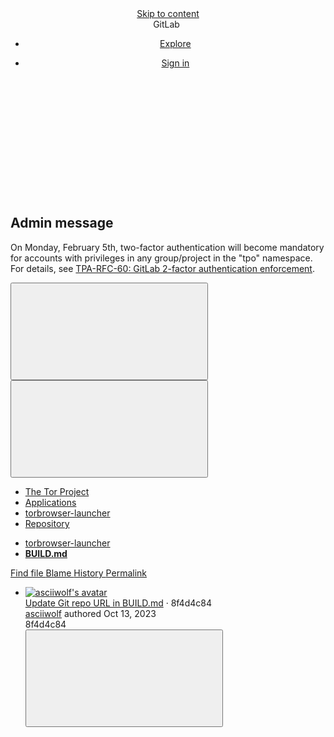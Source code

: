 





<!DOCTYPE html>
<html class="ui-light-gray with-header with-top-bar " lang="en">
<head prefix="og: http://ogp.me/ns#">
<meta charset="utf-8">
<meta content="IE=edge" http-equiv="X-UA-Compatible">
<meta content="width=device-width, initial-scale=1" name="viewport">
<title>BUILD.md · main · The Tor Project / Applications / torbrowser-launcher · GitLab</title>
<script>
//<![CDATA[
window.gon={};gon.features={"blobBlameInfo":true,"highlightJsWorker":true,"explainCodeChat":false,"encodingLogsTree":false};
//]]>
</script>

<script>
//<![CDATA[
var gl = window.gl || {};
gl.startup_calls = {"/tpo/applications/torbrowser-launcher/-/blob/main/BUILD.md?format=json\u0026viewer=rich":{}};
gl.startup_graphql_calls = [{"query":"query getBlobInfo(\n  $projectPath: ID!\n  $filePath: String!\n  $ref: String!\n  $refType: RefType\n  $shouldFetchRawText: Boolean!\n) {\n  project(fullPath: $projectPath) {\n    __typename\n    id\n    repository {\n      __typename\n      empty\n      blobs(paths: [$filePath], ref: $ref, refType: $refType) {\n        __typename\n        nodes {\n          __typename\n          id\n          webPath\n          name\n          size\n          rawSize\n          rawTextBlob @include(if: $shouldFetchRawText)\n          fileType\n          language\n          path\n          blamePath\n          editBlobPath\n          gitpodBlobUrl\n          ideEditPath\n          forkAndEditPath\n          ideForkAndEditPath\n          codeNavigationPath\n          projectBlobPathRoot\n          forkAndViewPath\n          environmentFormattedExternalUrl\n          environmentExternalUrlForRouteMap\n          canModifyBlob\n          canCurrentUserPushToBranch\n          archived\n          storedExternally\n          externalStorage\n          externalStorageUrl\n          rawPath\n          replacePath\n          pipelineEditorPath\n          simpleViewer {\n            fileType\n            tooLarge\n            type\n            renderError\n          }\n          richViewer {\n            fileType\n            tooLarge\n            type\n            renderError\n          }\n        }\n      }\n    }\n  }\n}\n","variables":{"projectPath":"tpo/applications/torbrowser-launcher","ref":"main","refType":"","filePath":"BUILD.md","shouldFetchRawText":false}}];

if (gl.startup_calls && window.fetch) {
  Object.keys(gl.startup_calls).forEach(apiCall => {
   gl.startup_calls[apiCall] = {
      fetchCall: fetch(apiCall, {
        // Emulate XHR for Rails AJAX request checks
        headers: {
          'X-Requested-With': 'XMLHttpRequest'
        },
        // fetch won’t send cookies in older browsers, unless you set the credentials init option.
        // We set to `same-origin` which is default value in modern browsers.
        // See https://github.com/whatwg/fetch/pull/585 for more information.
        credentials: 'same-origin'
      })
    };
  });
}
if (gl.startup_graphql_calls && window.fetch) {
  const headers = {"X-CSRF-Token":"b_fyqYO9CJufLfmq2dwnBX8uLrzIiROUGVFz5ISNKT-xb3n4HZN31lDW3AMDeSVLVHx7ekD3m1ruT3EZD-pe-Q","x-gitlab-feature-category":"source_code_management"};
  const url = `https://eweiibe6tdjsdprb4px6rqrzzcsi22m4koia44kc5pcjr7nec2rlxyad.onion/api/graphql`

  const opts = {
    method: "POST",
    headers: {
      "Content-Type": "application/json",
      ...headers,
    }
  };

  gl.startup_graphql_calls = gl.startup_graphql_calls.map(call => ({
    ...call,
    fetchCall: fetch(url, {
      ...opts,
      credentials: 'same-origin',
      body: JSON.stringify(call)
    })
  }))
}


//]]>
</script>

<link rel="prefetch" href="/assets/webpack/monaco.13f17867.chunk.js">

<link rel="stylesheet" href="/assets/application-9412070de1081bd15748e4c0278a95f4b9b50ad910d97e8004582321e45a8858.css" media="all" />
<link rel="stylesheet" href="/assets/page_bundles/tree-a5089dc5ce426c5f11ae90f6dc4a5b0be7ec204192f87d6438b0500eaf370d7c.css" media="all" /><link rel="stylesheet" href="/assets/page_bundles/projects-5607bd5be3ced38d6a7ed3afc0b32793aca283fbd27c21c26ca01d576fb445fb.css" media="all" />
<link rel="stylesheet" href="/assets/application_utilities-a3a6a0c210fab7b8f8237b16134485da1bf5a98097325a65685ef93b30a97976.css" media="all" />


<link rel="stylesheet" href="/assets/fonts-115c4704cb8c77e2fdf3fd0243eebf164e2e9b54bbab7bf6a4c14868b865ddf8.css" media="all" />
<link rel="stylesheet" href="/assets/highlight/themes/white-1b0806cb2775fab529e835804dfb351a11dd641f48d830a28b4b37882174cc0c.css" media="all" />


<link rel="preload" href="/assets/application_utilities-a3a6a0c210fab7b8f8237b16134485da1bf5a98097325a65685ef93b30a97976.css" as="style" type="text/css">
<link rel="preload" href="/assets/application-9412070de1081bd15748e4c0278a95f4b9b50ad910d97e8004582321e45a8858.css" as="style" type="text/css">
<link rel="preload" href="/assets/highlight/themes/white-1b0806cb2775fab529e835804dfb351a11dd641f48d830a28b4b37882174cc0c.css" as="style" type="text/css">





<script src="/assets/webpack/runtime.088dd419.bundle.js" defer="defer"></script>
<script src="/assets/webpack/main.b4eceecd.chunk.js" defer="defer"></script>
<script src="/assets/webpack/graphql.d06f65d4.chunk.js" defer="defer"></script>
<script src="/assets/webpack/commons-pages.admin.abuse_reports-pages.admin.abuse_reports.show-pages.admin.application_settings-pa-82b9feb8.5080bbd8.chunk.js" defer="defer"></script>
<script src="/assets/webpack/commons-pages.search.show-super_sidebar.ca54de1d.chunk.js" defer="defer"></script>
<script src="/assets/webpack/super_sidebar.2f2b8561.chunk.js" defer="defer"></script>
<script src="/assets/webpack/commons-jira_connect_app-pages.abuse_reports-pages.admin.abuse_reports.show-pages.admin.application_-886e45b9.8aa469b9.chunk.js" defer="defer"></script>
<script src="/assets/webpack/commons-pages.admin.runners.show-pages.clusters.agents.dashboard-pages.explore.catalog-pages.groups.-fa999277.e6aae721.chunk.js" defer="defer"></script>
<script src="/assets/webpack/commons-pages.projects.blob.show-pages.projects.branches.new-pages.projects.commits.show-pages.proje-81161c0b.02c1fd7f.chunk.js" defer="defer"></script>
<script src="/assets/webpack/commons-pages.projects.blob.show-pages.projects.show-pages.projects.snippets.edit-pages.projects.sni-42df7d4c.89335e65.chunk.js" defer="defer"></script>
<script src="/assets/webpack/commons-pages.projects.blob.show-pages.projects.show-pages.projects.snippets.show-pages.projects.tre-c684fcf6.1597a45b.chunk.js" defer="defer"></script>
<script src="/assets/webpack/commons-pages.projects.blame.show-pages.projects.blame.streaming-pages.projects.blob.show-pages.proj-9f3d272f.f13404c4.chunk.js" defer="defer"></script>
<script src="/assets/webpack/commons-pages.groups.show-pages.projects.blob.show-pages.projects.show-pages.projects.tree.show.602e8fd6.chunk.js" defer="defer"></script>
<script src="/assets/webpack/commons-pages.projects.blob.show-pages.projects.forks.new-pages.projects.show-pages.projects.tree.show.6475655f.chunk.js" defer="defer"></script>
<script src="/assets/webpack/commons-pages.projects.blob.show-pages.projects.show-pages.projects.tree.show.c9d6843b.chunk.js" defer="defer"></script>
<script src="/assets/webpack/commons-pages.projects.blob.show-pages.projects.tree.show-treeList.c594064e.chunk.js" defer="defer"></script>
<script src="/assets/webpack/pages.projects.blob.show.dc1ffbe6.chunk.js" defer="defer"></script>
<meta content="object" property="og:type">
<meta content="GitLab" property="og:site_name">
<meta content="BUILD.md · main · The Tor Project / Applications / torbrowser-launcher · GitLab" property="og:title">
<meta content="Welcome to The Tor Project&#39;s Gitlab" property="og:description">
<meta content="https://eweiibe6tdjsdprb4px6rqrzzcsi22m4koia44kc5pcjr7nec2rlxyad.onion/assets/twitter_card-570ddb06edf56a2312253c5872489847a0f385112ddbcd71ccfa1570febab5d2.jpg" property="og:image">
<meta content="64" property="og:image:width">
<meta content="64" property="og:image:height">
<meta content="https://eweiibe6tdjsdprb4px6rqrzzcsi22m4koia44kc5pcjr7nec2rlxyad.onion/tpo/applications/torbrowser-launcher/-/blob/main/BUILD.md" property="og:url">
<meta content="summary" property="twitter:card">
<meta content="BUILD.md · main · The Tor Project / Applications / torbrowser-launcher · GitLab" property="twitter:title">
<meta content="Welcome to The Tor Project&#39;s Gitlab" property="twitter:description">
<meta content="https://eweiibe6tdjsdprb4px6rqrzzcsi22m4koia44kc5pcjr7nec2rlxyad.onion/assets/twitter_card-570ddb06edf56a2312253c5872489847a0f385112ddbcd71ccfa1570febab5d2.jpg" property="twitter:image">

<meta name="csrf-param" content="authenticity_token" />
<meta name="csrf-token" content="4sKtP9Ev6APazf2k1IUlupHIN4Rug46xWLhq6fy3RrM8WiZuTwGXThU22A0OICf0uppiQub9Bn-vpmgUd9AxdQ" />
<meta name="csp-nonce" />
<meta name="action-cable-url" content="/-/cable" />
<link href="/-/manifest.json" rel="manifest">
<link rel="icon" type="image/png" href="/uploads/-/system/appearance/favicon/1/favicon.ico" id="favicon" data-original-href="/uploads/-/system/appearance/favicon/1/favicon.ico" />
<link rel="apple-touch-icon" type="image/x-icon" href="/assets/apple-touch-icon-b049d4bc0dd9626f31db825d61880737befc7835982586d015bded10b4435460.png" />
<link href="/search/opensearch.xml" rel="search" title="Search GitLab" type="application/opensearchdescription+xml">




<meta content="Welcome to The Tor Project&#39;s Gitlab" name="description">
<meta content="#ececef" name="theme-color">
</head>

<body class="tab-width-8 gl-browser-generic gl-platform-other  " data-find-file="/tpo/applications/torbrowser-launcher/-/find_file/main" data-group="applications" data-group-full-path="tpo/applications" data-namespace-id="477" data-page="projects:blob:show" data-page-type-id="main/BUILD.md" data-project="torbrowser-launcher" data-project-id="2250">

<script>
//<![CDATA[
gl = window.gl || {};
gl.client = {"isGeneric":true,"isOther":true};


//]]>
</script>



<header class="header-logged-out" data-testid="navbar">
<a class="gl-sr-only gl-accessibility" href="#content-body">Skip to content</a>
<div class="container-fluid">
<nav aria-label="Explore GitLab" class="header-logged-out-nav gl-display-flex gl-gap-3 gl-justify-content-space-between">
<div class="header-logged-out-logo gl-display-flex gl-align-items-center gl-gap-3">
<span class="gl-sr-only">GitLab</span>
<a title="Homepage" id="logo" class="has-tooltip" aria-label="Homepage" href="/"><img class="brand-header-logo lazy" alt="" data-src="/uploads/-/system/appearance/header_logo/1/purple.svg" src="data:image/gif;base64,R0lGODlhAQABAAAAACH5BAEKAAEALAAAAAABAAEAAAICTAEAOw==" />
</a><div class="gl-display-flex gl-align-items-center">
</div>
</div>
<ul class="gl-list-style-none gl-p-0 gl-m-0 gl-display-flex gl-gap-3 gl-align-items-center gl-flex-grow-1">
<li class="header-logged-out-nav-item">
<a class="" href="/explore">Explore</a>
</li>
</ul>
<ul class="gl-list-style-none gl-p-0 gl-m-0 gl-display-flex gl-gap-3 gl-align-items-center gl-justify-content-end">
<li class="header-logged-out-nav-item">
<a href="/users/sign_in?redirect_to_referer=yes">Sign in</a>
</li>
</ul>
</nav>
</div>
</header>

<div class="layout-page page-with-super-sidebar">
<aside class="js-super-sidebar super-sidebar super-sidebar-loading" data-command-palette="{&quot;project_files_url&quot;:&quot;/tpo/applications/torbrowser-launcher/-/files/main?format=json&quot;,&quot;project_blob_url&quot;:&quot;/tpo/applications/torbrowser-launcher/-/blob/main&quot;}" data-force-desktop-expanded-sidebar="" data-root-path="/" data-sidebar="{&quot;is_logged_in&quot;:false,&quot;context_switcher_links&quot;:[{&quot;title&quot;:&quot;Explore&quot;,&quot;link&quot;:&quot;/explore&quot;,&quot;icon&quot;:&quot;compass&quot;}],&quot;current_menu_items&quot;:[{&quot;id&quot;:&quot;project_overview&quot;,&quot;title&quot;:&quot;torbrowser-launcher&quot;,&quot;icon&quot;:null,&quot;avatar&quot;:null,&quot;entity_id&quot;:2250,&quot;link&quot;:&quot;/tpo/applications/torbrowser-launcher&quot;,&quot;pill_count&quot;:null,&quot;link_classes&quot;:&quot;shortcuts-project&quot;,&quot;is_active&quot;:false},{&quot;id&quot;:&quot;manage_menu&quot;,&quot;title&quot;:&quot;Manage&quot;,&quot;icon&quot;:&quot;users&quot;,&quot;avatar&quot;:null,&quot;avatar_shape&quot;:&quot;rect&quot;,&quot;entity_id&quot;:null,&quot;link&quot;:&quot;/tpo/applications/torbrowser-launcher/activity&quot;,&quot;is_active&quot;:false,&quot;pill_count&quot;:null,&quot;items&quot;:[{&quot;id&quot;:&quot;activity&quot;,&quot;title&quot;:&quot;Activity&quot;,&quot;icon&quot;:null,&quot;avatar&quot;:null,&quot;entity_id&quot;:null,&quot;link&quot;:&quot;/tpo/applications/torbrowser-launcher/activity&quot;,&quot;pill_count&quot;:null,&quot;link_classes&quot;:&quot;shortcuts-project-activity&quot;,&quot;is_active&quot;:false},{&quot;id&quot;:&quot;members&quot;,&quot;title&quot;:&quot;Members&quot;,&quot;icon&quot;:null,&quot;avatar&quot;:null,&quot;entity_id&quot;:null,&quot;link&quot;:&quot;/tpo/applications/torbrowser-launcher/-/project_members&quot;,&quot;pill_count&quot;:null,&quot;link_classes&quot;:null,&quot;is_active&quot;:false},{&quot;id&quot;:&quot;labels&quot;,&quot;title&quot;:&quot;Labels&quot;,&quot;icon&quot;:null,&quot;avatar&quot;:null,&quot;entity_id&quot;:null,&quot;link&quot;:&quot;/tpo/applications/torbrowser-launcher/-/labels&quot;,&quot;pill_count&quot;:null,&quot;link_classes&quot;:null,&quot;is_active&quot;:false}],&quot;separated&quot;:false},{&quot;id&quot;:&quot;plan_menu&quot;,&quot;title&quot;:&quot;Plan&quot;,&quot;icon&quot;:&quot;planning&quot;,&quot;avatar&quot;:null,&quot;avatar_shape&quot;:&quot;rect&quot;,&quot;entity_id&quot;:null,&quot;link&quot;:&quot;/tpo/applications/torbrowser-launcher/-/issues&quot;,&quot;is_active&quot;:false,&quot;pill_count&quot;:null,&quot;items&quot;:[{&quot;id&quot;:&quot;project_issue_list&quot;,&quot;title&quot;:&quot;Issues&quot;,&quot;icon&quot;:null,&quot;avatar&quot;:null,&quot;entity_id&quot;:null,&quot;link&quot;:&quot;/tpo/applications/torbrowser-launcher/-/issues&quot;,&quot;pill_count&quot;:&quot;2&quot;,&quot;link_classes&quot;:&quot;shortcuts-issues has-sub-items&quot;,&quot;is_active&quot;:false},{&quot;id&quot;:&quot;boards&quot;,&quot;title&quot;:&quot;Issue boards&quot;,&quot;icon&quot;:null,&quot;avatar&quot;:null,&quot;entity_id&quot;:null,&quot;link&quot;:&quot;/tpo/applications/torbrowser-launcher/-/boards&quot;,&quot;pill_count&quot;:null,&quot;link_classes&quot;:&quot;shortcuts-issue-boards&quot;,&quot;is_active&quot;:false},{&quot;id&quot;:&quot;milestones&quot;,&quot;title&quot;:&quot;Milestones&quot;,&quot;icon&quot;:null,&quot;avatar&quot;:null,&quot;entity_id&quot;:null,&quot;link&quot;:&quot;/tpo/applications/torbrowser-launcher/-/milestones&quot;,&quot;pill_count&quot;:null,&quot;link_classes&quot;:null,&quot;is_active&quot;:false},{&quot;id&quot;:&quot;project_wiki&quot;,&quot;title&quot;:&quot;Wiki&quot;,&quot;icon&quot;:null,&quot;avatar&quot;:null,&quot;entity_id&quot;:null,&quot;link&quot;:&quot;/tpo/applications/torbrowser-launcher/-/wikis/home&quot;,&quot;pill_count&quot;:null,&quot;link_classes&quot;:&quot;shortcuts-wiki&quot;,&quot;is_active&quot;:false}],&quot;separated&quot;:false},{&quot;id&quot;:&quot;code_menu&quot;,&quot;title&quot;:&quot;Code&quot;,&quot;icon&quot;:&quot;code&quot;,&quot;avatar&quot;:null,&quot;avatar_shape&quot;:&quot;rect&quot;,&quot;entity_id&quot;:null,&quot;link&quot;:&quot;/tpo/applications/torbrowser-launcher/-/merge_requests&quot;,&quot;is_active&quot;:true,&quot;pill_count&quot;:null,&quot;items&quot;:[{&quot;id&quot;:&quot;project_merge_request_list&quot;,&quot;title&quot;:&quot;Merge requests&quot;,&quot;icon&quot;:null,&quot;avatar&quot;:null,&quot;entity_id&quot;:null,&quot;link&quot;:&quot;/tpo/applications/torbrowser-launcher/-/merge_requests&quot;,&quot;pill_count&quot;:&quot;0&quot;,&quot;link_classes&quot;:&quot;shortcuts-merge_requests&quot;,&quot;is_active&quot;:false},{&quot;id&quot;:&quot;files&quot;,&quot;title&quot;:&quot;Repository&quot;,&quot;icon&quot;:null,&quot;avatar&quot;:null,&quot;entity_id&quot;:null,&quot;link&quot;:&quot;/tpo/applications/torbrowser-launcher/-/tree/main&quot;,&quot;pill_count&quot;:null,&quot;link_classes&quot;:&quot;shortcuts-tree&quot;,&quot;is_active&quot;:true},{&quot;id&quot;:&quot;branches&quot;,&quot;title&quot;:&quot;Branches&quot;,&quot;icon&quot;:null,&quot;avatar&quot;:null,&quot;entity_id&quot;:null,&quot;link&quot;:&quot;/tpo/applications/torbrowser-launcher/-/branches&quot;,&quot;pill_count&quot;:null,&quot;link_classes&quot;:null,&quot;is_active&quot;:false},{&quot;id&quot;:&quot;commits&quot;,&quot;title&quot;:&quot;Commits&quot;,&quot;icon&quot;:null,&quot;avatar&quot;:null,&quot;entity_id&quot;:null,&quot;link&quot;:&quot;/tpo/applications/torbrowser-launcher/-/commits/main?ref_type=heads&quot;,&quot;pill_count&quot;:null,&quot;link_classes&quot;:&quot;shortcuts-commits&quot;,&quot;is_active&quot;:false},{&quot;id&quot;:&quot;tags&quot;,&quot;title&quot;:&quot;Tags&quot;,&quot;icon&quot;:null,&quot;avatar&quot;:null,&quot;entity_id&quot;:null,&quot;link&quot;:&quot;/tpo/applications/torbrowser-launcher/-/tags&quot;,&quot;pill_count&quot;:null,&quot;link_classes&quot;:null,&quot;is_active&quot;:false},{&quot;id&quot;:&quot;graphs&quot;,&quot;title&quot;:&quot;Repository graph&quot;,&quot;icon&quot;:null,&quot;avatar&quot;:null,&quot;entity_id&quot;:null,&quot;link&quot;:&quot;/tpo/applications/torbrowser-launcher/-/network/main?ref_type=heads&quot;,&quot;pill_count&quot;:null,&quot;link_classes&quot;:&quot;shortcuts-network&quot;,&quot;is_active&quot;:false},{&quot;id&quot;:&quot;compare&quot;,&quot;title&quot;:&quot;Compare revisions&quot;,&quot;icon&quot;:null,&quot;avatar&quot;:null,&quot;entity_id&quot;:null,&quot;link&quot;:&quot;/tpo/applications/torbrowser-launcher/-/compare?from=main\u0026to=main&quot;,&quot;pill_count&quot;:null,&quot;link_classes&quot;:null,&quot;is_active&quot;:false},{&quot;id&quot;:&quot;project_snippets&quot;,&quot;title&quot;:&quot;Snippets&quot;,&quot;icon&quot;:null,&quot;avatar&quot;:null,&quot;entity_id&quot;:null,&quot;link&quot;:&quot;/tpo/applications/torbrowser-launcher/-/snippets&quot;,&quot;pill_count&quot;:null,&quot;link_classes&quot;:&quot;shortcuts-snippets&quot;,&quot;is_active&quot;:false}],&quot;separated&quot;:false},{&quot;id&quot;:&quot;build_menu&quot;,&quot;title&quot;:&quot;Build&quot;,&quot;icon&quot;:&quot;rocket&quot;,&quot;avatar&quot;:null,&quot;avatar_shape&quot;:&quot;rect&quot;,&quot;entity_id&quot;:null,&quot;link&quot;:&quot;/tpo/applications/torbrowser-launcher/-/pipelines&quot;,&quot;is_active&quot;:false,&quot;pill_count&quot;:null,&quot;items&quot;:[{&quot;id&quot;:&quot;pipelines&quot;,&quot;title&quot;:&quot;Pipelines&quot;,&quot;icon&quot;:null,&quot;avatar&quot;:null,&quot;entity_id&quot;:null,&quot;link&quot;:&quot;/tpo/applications/torbrowser-launcher/-/pipelines&quot;,&quot;pill_count&quot;:null,&quot;link_classes&quot;:&quot;shortcuts-pipelines&quot;,&quot;is_active&quot;:false},{&quot;id&quot;:&quot;jobs&quot;,&quot;title&quot;:&quot;Jobs&quot;,&quot;icon&quot;:null,&quot;avatar&quot;:null,&quot;entity_id&quot;:null,&quot;link&quot;:&quot;/tpo/applications/torbrowser-launcher/-/jobs&quot;,&quot;pill_count&quot;:null,&quot;link_classes&quot;:&quot;shortcuts-builds&quot;,&quot;is_active&quot;:false},{&quot;id&quot;:&quot;pipeline_schedules&quot;,&quot;title&quot;:&quot;Pipeline schedules&quot;,&quot;icon&quot;:null,&quot;avatar&quot;:null,&quot;entity_id&quot;:null,&quot;link&quot;:&quot;/tpo/applications/torbrowser-launcher/-/pipeline_schedules&quot;,&quot;pill_count&quot;:null,&quot;link_classes&quot;:&quot;shortcuts-builds&quot;,&quot;is_active&quot;:false},{&quot;id&quot;:&quot;artifacts&quot;,&quot;title&quot;:&quot;Artifacts&quot;,&quot;icon&quot;:null,&quot;avatar&quot;:null,&quot;entity_id&quot;:null,&quot;link&quot;:&quot;/tpo/applications/torbrowser-launcher/-/artifacts&quot;,&quot;pill_count&quot;:null,&quot;link_classes&quot;:&quot;shortcuts-builds&quot;,&quot;is_active&quot;:false}],&quot;separated&quot;:false},{&quot;id&quot;:&quot;deploy_menu&quot;,&quot;title&quot;:&quot;Deploy&quot;,&quot;icon&quot;:&quot;deployments&quot;,&quot;avatar&quot;:null,&quot;avatar_shape&quot;:&quot;rect&quot;,&quot;entity_id&quot;:null,&quot;link&quot;:&quot;/tpo/applications/torbrowser-launcher/-/releases&quot;,&quot;is_active&quot;:false,&quot;pill_count&quot;:null,&quot;items&quot;:[{&quot;id&quot;:&quot;releases&quot;,&quot;title&quot;:&quot;Releases&quot;,&quot;icon&quot;:null,&quot;avatar&quot;:null,&quot;entity_id&quot;:null,&quot;link&quot;:&quot;/tpo/applications/torbrowser-launcher/-/releases&quot;,&quot;pill_count&quot;:null,&quot;link_classes&quot;:&quot;shortcuts-deployments-releases&quot;,&quot;is_active&quot;:false},{&quot;id&quot;:&quot;packages_registry&quot;,&quot;title&quot;:&quot;Package Registry&quot;,&quot;icon&quot;:null,&quot;avatar&quot;:null,&quot;entity_id&quot;:null,&quot;link&quot;:&quot;/tpo/applications/torbrowser-launcher/-/packages&quot;,&quot;pill_count&quot;:null,&quot;link_classes&quot;:&quot;shortcuts-container-registry&quot;,&quot;is_active&quot;:false},{&quot;id&quot;:&quot;container_registry&quot;,&quot;title&quot;:&quot;Container Registry&quot;,&quot;icon&quot;:null,&quot;avatar&quot;:null,&quot;entity_id&quot;:null,&quot;link&quot;:&quot;/tpo/applications/torbrowser-launcher/container_registry&quot;,&quot;pill_count&quot;:null,&quot;link_classes&quot;:null,&quot;is_active&quot;:false}],&quot;separated&quot;:false},{&quot;id&quot;:&quot;operations_menu&quot;,&quot;title&quot;:&quot;Operate&quot;,&quot;icon&quot;:&quot;cloud-pod&quot;,&quot;avatar&quot;:null,&quot;avatar_shape&quot;:&quot;rect&quot;,&quot;entity_id&quot;:null,&quot;link&quot;:&quot;/tpo/applications/torbrowser-launcher/-/environments&quot;,&quot;is_active&quot;:false,&quot;pill_count&quot;:null,&quot;items&quot;:[{&quot;id&quot;:&quot;environments&quot;,&quot;title&quot;:&quot;Environments&quot;,&quot;icon&quot;:null,&quot;avatar&quot;:null,&quot;entity_id&quot;:null,&quot;link&quot;:&quot;/tpo/applications/torbrowser-launcher/-/environments&quot;,&quot;pill_count&quot;:null,&quot;link_classes&quot;:&quot;shortcuts-environments&quot;,&quot;is_active&quot;:false},{&quot;id&quot;:&quot;infrastructure_registry&quot;,&quot;title&quot;:&quot;Terraform modules&quot;,&quot;icon&quot;:null,&quot;avatar&quot;:null,&quot;entity_id&quot;:null,&quot;link&quot;:&quot;/tpo/applications/torbrowser-launcher/-/infrastructure_registry&quot;,&quot;pill_count&quot;:null,&quot;link_classes&quot;:null,&quot;is_active&quot;:false}],&quot;separated&quot;:false},{&quot;id&quot;:&quot;monitor_menu&quot;,&quot;title&quot;:&quot;Monitor&quot;,&quot;icon&quot;:&quot;monitor&quot;,&quot;avatar&quot;:null,&quot;avatar_shape&quot;:&quot;rect&quot;,&quot;entity_id&quot;:null,&quot;link&quot;:&quot;/tpo/applications/torbrowser-launcher/-/incidents&quot;,&quot;is_active&quot;:false,&quot;pill_count&quot;:null,&quot;items&quot;:[{&quot;id&quot;:&quot;incidents&quot;,&quot;title&quot;:&quot;Incidents&quot;,&quot;icon&quot;:null,&quot;avatar&quot;:null,&quot;entity_id&quot;:null,&quot;link&quot;:&quot;/tpo/applications/torbrowser-launcher/-/incidents&quot;,&quot;pill_count&quot;:null,&quot;link_classes&quot;:null,&quot;is_active&quot;:false},{&quot;id&quot;:&quot;service_desk&quot;,&quot;title&quot;:&quot;Service Desk&quot;,&quot;icon&quot;:null,&quot;avatar&quot;:null,&quot;entity_id&quot;:null,&quot;link&quot;:&quot;/tpo/applications/torbrowser-launcher/-/issues/service_desk&quot;,&quot;pill_count&quot;:null,&quot;link_classes&quot;:null,&quot;is_active&quot;:false}],&quot;separated&quot;:false},{&quot;id&quot;:&quot;analyze_menu&quot;,&quot;title&quot;:&quot;Analyze&quot;,&quot;icon&quot;:&quot;chart&quot;,&quot;avatar&quot;:null,&quot;avatar_shape&quot;:&quot;rect&quot;,&quot;entity_id&quot;:null,&quot;link&quot;:&quot;/tpo/applications/torbrowser-launcher/-/value_stream_analytics&quot;,&quot;is_active&quot;:false,&quot;pill_count&quot;:null,&quot;items&quot;:[{&quot;id&quot;:&quot;cycle_analytics&quot;,&quot;title&quot;:&quot;Value stream analytics&quot;,&quot;icon&quot;:null,&quot;avatar&quot;:null,&quot;entity_id&quot;:null,&quot;link&quot;:&quot;/tpo/applications/torbrowser-launcher/-/value_stream_analytics&quot;,&quot;pill_count&quot;:null,&quot;link_classes&quot;:&quot;shortcuts-project-cycle-analytics&quot;,&quot;is_active&quot;:false},{&quot;id&quot;:&quot;contributors&quot;,&quot;title&quot;:&quot;Contributor analytics&quot;,&quot;icon&quot;:null,&quot;avatar&quot;:null,&quot;entity_id&quot;:null,&quot;link&quot;:&quot;/tpo/applications/torbrowser-launcher/-/graphs/main?ref_type=heads&quot;,&quot;pill_count&quot;:null,&quot;link_classes&quot;:null,&quot;is_active&quot;:false},{&quot;id&quot;:&quot;ci_cd_analytics&quot;,&quot;title&quot;:&quot;CI/CD analytics&quot;,&quot;icon&quot;:null,&quot;avatar&quot;:null,&quot;entity_id&quot;:null,&quot;link&quot;:&quot;/tpo/applications/torbrowser-launcher/-/pipelines/charts&quot;,&quot;pill_count&quot;:null,&quot;link_classes&quot;:null,&quot;is_active&quot;:false},{&quot;id&quot;:&quot;repository_analytics&quot;,&quot;title&quot;:&quot;Repository analytics&quot;,&quot;icon&quot;:null,&quot;avatar&quot;:null,&quot;entity_id&quot;:null,&quot;link&quot;:&quot;/tpo/applications/torbrowser-launcher/-/graphs/main/charts&quot;,&quot;pill_count&quot;:null,&quot;link_classes&quot;:&quot;shortcuts-repository-charts&quot;,&quot;is_active&quot;:false},{&quot;id&quot;:&quot;model_experiments&quot;,&quot;title&quot;:&quot;Model experiments&quot;,&quot;icon&quot;:null,&quot;avatar&quot;:null,&quot;entity_id&quot;:null,&quot;link&quot;:&quot;/tpo/applications/torbrowser-launcher/-/ml/experiments&quot;,&quot;pill_count&quot;:null,&quot;link_classes&quot;:null,&quot;is_active&quot;:false}],&quot;separated&quot;:false}],&quot;current_context_header&quot;:&quot;Project&quot;,&quot;support_path&quot;:&quot;https://support.torproject.org/&quot;,&quot;display_whats_new&quot;:false,&quot;whats_new_most_recent_release_items_count&quot;:1,&quot;whats_new_version_digest&quot;:&quot;9a80cbde0c0fd67d411980e9d12a6f2bbec7cc5f5bb2125ad7afad55edf570e3&quot;,&quot;show_version_check&quot;:false,&quot;gitlab_version&quot;:{&quot;major&quot;:16,&quot;minor&quot;:8,&quot;patch&quot;:1,&quot;suffix_s&quot;:&quot;&quot;},&quot;gitlab_version_check&quot;:null,&quot;search&quot;:{&quot;search_path&quot;:&quot;/search&quot;,&quot;issues_path&quot;:&quot;/dashboard/issues&quot;,&quot;mr_path&quot;:&quot;/dashboard/merge_requests&quot;,&quot;autocomplete_path&quot;:&quot;/search/autocomplete&quot;,&quot;search_context&quot;:{&quot;group&quot;:{&quot;id&quot;:477,&quot;name&quot;:&quot;Applications&quot;,&quot;full_name&quot;:&quot;The Tor Project / Applications&quot;},&quot;group_metadata&quot;:{&quot;issues_path&quot;:&quot;/groups/tpo/applications/-/issues&quot;,&quot;mr_path&quot;:&quot;/groups/tpo/applications/-/merge_requests&quot;},&quot;project&quot;:{&quot;id&quot;:2250,&quot;name&quot;:&quot;torbrowser-launcher&quot;},&quot;project_metadata&quot;:{&quot;mr_path&quot;:&quot;/tpo/applications/torbrowser-launcher/-/merge_requests&quot;,&quot;issues_path&quot;:&quot;/tpo/applications/torbrowser-launcher/-/issues&quot;},&quot;code_search&quot;:true,&quot;ref&quot;:&quot;main&quot;,&quot;scope&quot;:null,&quot;for_snippets&quot;:null}},&quot;panel_type&quot;:&quot;project&quot;,&quot;shortcut_links&quot;:[{&quot;title&quot;:&quot;Snippets&quot;,&quot;href&quot;:&quot;/explore/snippets&quot;,&quot;css_class&quot;:&quot;dashboard-shortcuts-snippets&quot;},{&quot;title&quot;:&quot;Groups&quot;,&quot;href&quot;:&quot;/explore/groups&quot;,&quot;css_class&quot;:&quot;dashboard-shortcuts-groups&quot;},{&quot;title&quot;:&quot;Projects&quot;,&quot;href&quot;:&quot;/explore/projects&quot;,&quot;css_class&quot;:&quot;dashboard-shortcuts-projects&quot;}]}"></aside>

<div class="content-wrapper">
<div class="mobile-overlay"></div>

<div class="alert-wrapper gl-force-block-formatting-context">





<div class="gl-broadcast-message broadcast-banner-message banner js-broadcast-notification-7 light" data-testid="banner-broadcast-message" role="alert">
<div class="gl-broadcast-message-content">
<div class="gl-broadcast-message-icon">
<svg class="s16" data-testid="bullhorn-icon"><use href="/assets/icons-1563760c6022424ca5187159258484be0c106b044e5e5a1b4f0be7a10cd6c90f.svg#bullhorn"></use></svg>
</div>
<div class="gl-broadcast-message-text js-broadcast-message-preview">
<h2 class="gl-sr-only">
Admin message
</h2>
<p>On Monday, February 5th, two-factor authentication will become mandatory for accounts with privileges in any group/project in the "tpo" namespace. For details, see <a href="http://eweiibe6tdjsdprb4px6rqrzzcsi22m4koia44kc5pcjr7nec2rlxyad.onion/tpo/tpa/team/-/wikis/policy/tpa-rfc-60-gitlab-2fa-enforcement">TPA-RFC-60: GitLab 2-factor authentication enforcement</a>.</p>
</div>
</div>
<button class="gl-button btn btn-icon btn-sm btn-default btn-default-tertiary gl-close-btn-color-inherit gl-broadcast-message-dismiss js-dismiss-current-broadcast-notification" aria-label="Close" data-id="7" data-expire-date="2024-02-05T17:00:42Z" type="button"><svg class="s16 gl-icon gl-button-icon gl-text-white" data-testid="close-icon"><use href="/assets/icons-1563760c6022424ca5187159258484be0c106b044e5e5a1b4f0be7a10cd6c90f.svg#close"></use></svg>

</button>
</div>



















<div class="top-bar-fixed container-fluid" data-testid="top-bar">
<div class="top-bar-container gl-display-flex gl-align-items-center gl-gap-2">
<button class="gl-button btn btn-icon btn-md btn-default btn-default-tertiary js-super-sidebar-toggle-expand super-sidebar-toggle gl-ml-n3" aria-controls="super-sidebar" aria-expanded="false" aria-label="Primary navigation sidebar" type="button"><svg class="s16 gl-icon gl-button-icon " data-testid="sidebar-icon"><use href="/assets/icons-1563760c6022424ca5187159258484be0c106b044e5e5a1b4f0be7a10cd6c90f.svg#sidebar"></use></svg>

</button>
<nav aria-label="Breadcrumbs" class="breadcrumbs gl-breadcrumbs" data-testid="breadcrumb-links">
<ul class="breadcrumb gl-breadcrumb-list js-breadcrumbs-list">
<li class="gl-breadcrumb-item gl-display-inline-flex"><a class="group-path js-breadcrumb-item-text " href="/tpo">The Tor Project</a></li><li class="gl-breadcrumb-item gl-display-inline-flex"><a class="group-path js-breadcrumb-item-text " href="/tpo/applications">Applications</a></li> <li class="gl-breadcrumb-item gl-display-inline-flex"><a class="gl-display-inline-flex!" href="/tpo/applications/torbrowser-launcher"><span class="js-breadcrumb-item-text">torbrowser-launcher</span></a></li>

<li class="gl-breadcrumb-item" data-testid="breadcrumb-current-link">
<a href="/tpo/applications/torbrowser-launcher/-/blob/main/BUILD.md">Repository</a>
</li>
</ul>
<script type="application/ld+json">
{"@context":"https://schema.org","@type":"BreadcrumbList","itemListElement":[{"@type":"ListItem","position":1,"name":"The Tor Project","item":"https://eweiibe6tdjsdprb4px6rqrzzcsi22m4koia44kc5pcjr7nec2rlxyad.onion/tpo"},{"@type":"ListItem","position":2,"name":"Applications","item":"https://eweiibe6tdjsdprb4px6rqrzzcsi22m4koia44kc5pcjr7nec2rlxyad.onion/tpo/applications"},{"@type":"ListItem","position":3,"name":"torbrowser-launcher","item":"https://eweiibe6tdjsdprb4px6rqrzzcsi22m4koia44kc5pcjr7nec2rlxyad.onion/tpo/applications/torbrowser-launcher"},{"@type":"ListItem","position":4,"name":"Repository","item":"https://eweiibe6tdjsdprb4px6rqrzzcsi22m4koia44kc5pcjr7nec2rlxyad.onion/tpo/applications/torbrowser-launcher/-/blob/main/BUILD.md"}]}

</script>
</nav>



</div>
</div>

</div>
<div class="container-fluid container-limited project-highlight-puc">
<main class="content" id="content-body" itemscope itemtype="http://schema.org/SoftwareSourceCode">
<div class="flash-container flash-container-page sticky" data-testid="flash-container">
<div id="js-global-alerts"></div>
</div>




<div class="js-signature-container" data-signatures-path="/tpo/applications/torbrowser-launcher/-/commits/8f4d4c84b93efa8aeab7a2da81e8f1f0be542631/signatures?limit=1"></div>

<div class="tree-holder gl-pt-4" id="tree-holder">
<div class="nav-block">
<div class="tree-ref-container">
<div class="tree-ref-holder gl-max-w-26">
<div data-project-id="2250" data-project-root-path="/tpo/applications/torbrowser-launcher" data-ref="main" data-ref-type="" id="js-tree-ref-switcher"></div>
</div>
<ul class="breadcrumb repo-breadcrumb">
<li class="breadcrumb-item">
<a href="/tpo/applications/torbrowser-launcher/-/tree/main">torbrowser-launcher
</a></li>
<li class="breadcrumb-item">
<a href="/tpo/applications/torbrowser-launcher/-/blob/main/BUILD.md"><strong>BUILD.md</strong>
</a></li>
</ul>
</div>
<div class="tree-controls gl-display-flex gl-flex-wrap gl-sm-flex-nowrap gl-align-items-baseline gl-gap-3">
<a class="gl-button btn btn-md btn-default shortcuts-find-file" rel="nofollow" href="/tpo/applications/torbrowser-launcher/-/find_file/main"><span class="gl-button-text">
Find file

</span>

</a>
<a class="gl-button btn btn-md btn-default js-blob-blame-link" href="/tpo/applications/torbrowser-launcher/-/blame/main/BUILD.md"><span class="gl-button-text">
Blame
</span>

</a>
<a class="gl-button btn btn-md btn-default " href="/tpo/applications/torbrowser-launcher/-/commits/main/BUILD.md"><span class="gl-button-text">
History
</span>

</a>
<a class="gl-button btn btn-md btn-default js-data-file-blob-permalink-url" href="/tpo/applications/torbrowser-launcher/-/blob/96594666ab8b92e036f6962387177830f8f289f3/BUILD.md"><span class="gl-button-text">
Permalink
</span>

</a>
</div>
</div>

<div class="info-well d-none d-sm-block">
<div class="well-segment">
<ul class="blob-commit-info">
<li class="commit flex-row js-toggle-container" id="commit-8f4d4c84">
<div class="avatar-cell d-none d-sm-block">
<a href="/asciiwolf"><img alt="asciiwolf&#39;s avatar" src="/assets/no_avatar-849f9c04a3a0d0cea2424ae97b27447dc64a7dbfae83c036c45b403392f0e8ba.png" class="avatar s40 gl-display-none gl-sm-display-inline-block" title="asciiwolf"></a>
</div>
<div class="commit-detail flex-list gl-display-flex gl-justify-content-space-between gl-align-items-center gl-flex-grow-1 gl-min-w-0">
<div class="commit-content" data-testid="commit-content">
<a class="commit-row-message item-title js-onboarding-commit-item " href="/tpo/applications/torbrowser-launcher/-/commit/8f4d4c84b93efa8aeab7a2da81e8f1f0be542631">Update Git repo URL in BUILD.md</a>
<span class="commit-row-message d-inline d-sm-none">
&middot;
8f4d4c84
</span>
<div class="committer">
<a class="commit-author-link js-user-link" data-user-id="3134" href="/asciiwolf">asciiwolf</a> authored <time class="js-timeago" title="Oct 13, 2023 12:22pm" datetime="2023-10-13T12:22:19Z" data-toggle="tooltip" data-placement="bottom" data-container="body">Oct 13, 2023</time>
</div>

</div>
<div class="commit-actions flex-row">

<div class="js-commit-pipeline-status" data-endpoint="/tpo/applications/torbrowser-launcher/-/commit/8f4d4c84b93efa8aeab7a2da81e8f1f0be542631/pipelines?ref=main"></div>
<div class="commit-sha-group btn-group d-none d-sm-flex">
<div class="label label-monospace monospace">
8f4d4c84
</div>
<button class="gl-button btn btn-icon btn-md btn-default " title="Copy commit SHA" aria-label="Copy commit SHA" aria-live="polite" data-toggle="tooltip" data-placement="bottom" data-container="body" data-html="true" data-category="primary" data-size="medium" data-clipboard-text="8f4d4c84b93efa8aeab7a2da81e8f1f0be542631" type="button"><svg class="s16 gl-icon gl-button-icon " data-testid="copy-to-clipboard-icon"><use href="/assets/icons-1563760c6022424ca5187159258484be0c106b044e5e5a1b4f0be7a10cd6c90f.svg#copy-to-clipboard"></use></svg>

</button>

</div>
</div>
</div>
</li>

</ul>
</div>

</div>
<div class="blob-content-holder js-per-page" data-blame-per-page="1000" id="blob-content-holder">
<div data-blob-path="BUILD.md" data-original-branch="main" data-project-path="tpo/applications/torbrowser-launcher" data-ref-type="" data-resource-id="gid://gitlab/Project/2250" data-target-branch="main" data-user-id="" id="js-view-blob-app">
<div class="gl-spinner-container" role="status"><span aria-label="Loading" class="gl-spinner gl-spinner-md gl-spinner-dark gl-vertical-align-text-bottom!"></span></div>
</div>
</div>

</div>

<script>
//<![CDATA[
  window.gl = window.gl || {};
  window.gl.webIDEPath = '/-/ide/project/tpo/applications/torbrowser-launcher/edit/main/-/BUILD.md'


//]]>
</script>
<div data-ambiguous="false" data-ref="main" id="js-ambiguous-ref-modal"></div>

</main>
</div>


</div>
</div>


<script>
//<![CDATA[
if ('loading' in HTMLImageElement.prototype) {
  document.querySelectorAll('img.lazy').forEach(img => {
    img.loading = 'lazy';
    let imgUrl = img.dataset.src;
    // Only adding width + height for avatars for now
    if (imgUrl.indexOf('/avatar/') > -1 && imgUrl.indexOf('?') === -1) {
      const targetWidth = img.getAttribute('width') || img.width;
      imgUrl += `?width=${targetWidth}`;
    }
    img.src = imgUrl;
    img.removeAttribute('data-src');
    img.classList.remove('lazy');
    img.classList.add('js-lazy-loaded');
    img.dataset.testid = 'js-lazy-loaded-content';
  });
}

//]]>
</script>
<script>
//<![CDATA[
gl = window.gl || {};
gl.experiments = {};


//]]>
</script>

</body>
</html>

